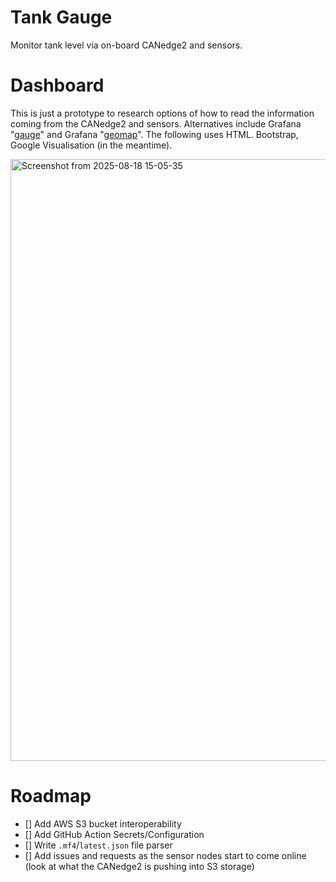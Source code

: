 # Tank Gauge 

Monitor tank level via on-board CANedge2 and sensors.

# Dashboard

This is just a prototype to research options of how to read the information coming from the CANedge2 and sensors. Alternatives include Grafana "[gauge](https://grafana.com/docs/grafana/latest/panels-visualizations/visualizations/gauge/)" and Grafana "[geomap](https://grafana.com/docs/grafana/latest/panels-visualizations/visualizations/geomap/)". The following uses HTML. Bootstrap, Google Visualisation (in the meantime).

<img width="1341" height="963" alt="Screenshot from 2025-08-18 15-05-35" src="https://github.com/user-attachments/assets/7121a718-7426-4648-9a4e-7bb4ad8eecaf" />

# Roadmap

- [] Add AWS S3 bucket interoperability
- [] Add GitHub Action Secrets/Configuration
- [] Write `.mf4`/`latest.json` file parser
- [] Add issues and requests as the sensor nodes start to come online (look at what the CANedge2 is pushing into S3 storage)
